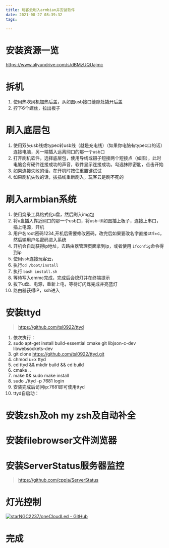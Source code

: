 ```yaml
---
title: 玩客云刷入armbian并安装软件
date: 2021-08-27 08:39:32
tags:

---
```


# 安装资源一览

https://www.aliyundrive.com/s/dBMzUQUajmc

# 拆机

1. 使用热吹风机加热后盖，从如图usb接口缝隙处撬开后盖
2. 拧下6个螺丝，拉出板子

# 刷入底层包

1. 使用双头usb线或typec转usb线（就是充电线）（如果你电脑有typec口的话）连接电脑，另一端插入远离网口的那一个usb口
2. 打开刷机软件，选择底层包，使用导线或镊子短接两个短接点（如图），此时电脑会有硬件连接成功的声音，软件显示连接成功。勾选抹除密匙，点击开始
3. 如果连接失败的话，在开机时按住重置键试试
4. 如果刷机失败的话，拔插线重新刷入，玩客云是刷不死的

# 刷入armbian系统

1. 使用烧录工具格式化u盘，然后刷入img包
2. 将u盘插入靠近网口的那一个usb口，将usb-ttl如图插上板子，连接上串口，插上电源，开机
3. 用户名root密码1234,开机后需要修改密码，改完后如果要改名字直接ctrl+c，然后输用户名密码进入系统
4. 开机会自动获得ip地址，去路由器管理页面拿到ip，或者使用
   `ifconfig`命令得到ip
5. 使用ssh连接玩客云，
6. 执行`cd /boot/install`
7. 执行 `bash install.sh`
8. 等待写入emmc完成，完成后会熄灯并在终端提示
9. 拔下u盘、电源，重新上电，等待灯闪烁完成并亮蓝灯
10. 路由器获得iP，ssh进入

# 安装ttyd

> https://github.com/tsl0922/ttyd

1. 依次执行：
2. sudo apt-get install build-essential cmake git libjson-c-dev libwebsockets-dev
3. git clone https://github.com/tsl0922/ttyd.git
4. chmod u+x ttyd
5. cd ttyd && mkdir build && cd build
6. cmake ..
7. make && sudo make install
8. sudo ./ttyd -p 7681 login
9. 安装完成后访问ip:7681即可使用ttyd
10. ttyd自启动：

# 安装zsh及oh my zsh及自动补全

# 安装filebrowser文件浏览器

# 安装ServerStatus服务器监控

> https://github.com/cppla/ServerStatus

# 灯光控制

[![starNGC2237/oneCloudLed - GitHub](https://gh-card.dev/repos/starNGC2237/oneCloudLed.svg?fullname=)](https://github.com/starNGC2237/oneCloudLed)

# 完成
